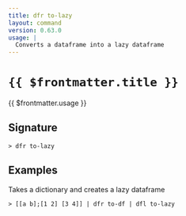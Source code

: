 ```yaml
---
title: dfr to-lazy
layout: command
version: 0.63.0
usage: |
  Converts a dataframe into a lazy dataframe
---
```


# `{{ $frontmatter.title }}`

<div style='white-space: pre-wrap;'>{{ $frontmatter.usage }}</div>

## Signature

```> dfr to-lazy ```

## Examples

Takes a dictionary and creates a lazy dataframe
```shell
> [[a b];[1 2] [3 4]] | dfr to-df | dfl to-lazy
```
